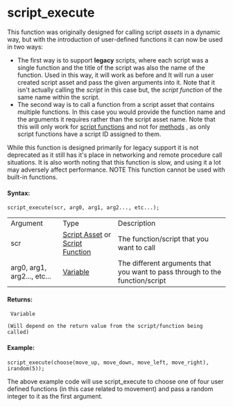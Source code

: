 # script_execute

This function was originally designed for calling script *assets* in a
dynamic way, but with the introduction of user-defined functions it can
now be used in two ways:

-   The first way is to support **legacy** scripts, where each script
    was a single function and the title of the script was also the name
    of the function. Used in this way, it will work as before and It
    will run a user created script asset and pass the given arguments
    into it. Note that it isn't actually calling the *script* in this
    case but, the *script function* of the same name within the script.
-    The second way is to call a function from a script asset that
    contains multiple functions. In this case you would provide the
    function name and the arguments it requires rather than the script
    asset name. Note that this will only work for [script
    functions](../../../GML_Overview/Script_Functions) and not for
    [methods](../../../GML_Overview/Method_Variables) , as only
    script functions have a script ID assigned to them.

While this function is designed primarily for legacy support it is not
deprecated as it still has it's place in networking and remote procedure
call situations. It is also worth noting that this function is slow, and
using it a lot may adversely affect performance. NOTE This function
cannot be used with built-in functions.

#### Syntax:

``` gml
script_execute(scr, arg0, arg1, arg2..., etc...);
```

|                             |                                                                                                                                                            |                                                                              |
|-----------------------------|------------------------------------------------------------------------------------------------------------------------------------------------------------|------------------------------------------------------------------------------|
| Argument                    | Type                                                                                                                                                       | Description                                                                  |
| scr                         |  [Script Asset](../../../../../The_Asset_Editors/Scripts) or [Script Function](../../../../../GameMaker_Language/GML_Overview/Script_Functions)    | The function/script that you want to call                                    |
| arg0, arg1, arg2..., etc... |  [Variable](../../../../../GameMaker_Language/GML_Overview/Data_Types#variable)                                                                        | The different arguments that you want to pass through to the function/script |

#### Returns:

``` gml
 Variable

(Will depend on the return value from the script/function being called)
```

#### Example:

``` gml
script_execute(choose(move_up, move_down, move_left, move_right), irandom(5));
```

The above example code will use script_execute to choose one of four
user defined functions (in this case related to movement) and pass a
random integer to it as the first argument.
